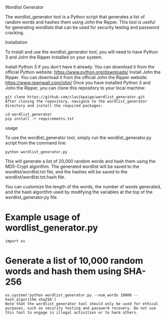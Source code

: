 Wordlist Generator

The wordlist_generator tool is a Python script that generates a list of random words and hashes them using John the Ripper. This tool is useful for generating wordlists that can be used for security testing and password cracking.

Installation

To install and use the wordlist_generator tool, you will need to have Python 3 and John the Ripper installed on your system.

Install Python 3 if you don't have it already. You can download it from the official Python website: https://www.python.org/downloads/
Install John the Ripper. You can download it from the official John the Ripper website: https://www.openwall.com/john/
Once you have installed Python 3 and John the Ripper, you can clone this repository to your local machine:
```
git clone https://github.com/clasikpaige/wordlist_generator.git
After cloning the repository, navigate to the wordlist_generator directory and install the required packages:
```
```
cd wordlist_generator
pip install -r requirements.txt
```
usage

To use the wordlist_generator tool, simply run the wordlist_generator.py script from the command line:

```
python wordlist_generator.py
```
This will generate a list of 20,000 random words and hash them using the MD5-Crypt algorithm. The generated wordlist will be saved to the wordlist/wordlist.txt file, and the hashes will be saved to the wordlist/wordlist.txt.hash file.

You can customize the length of the words, the number of words generated, and the hash algorithm used by modifying the variables at the top of the wordlist_generator.py file.


# Example usage of wordlist_generator.py
```
import os
```
# Generate a list of 10,000 random words and hash them using SHA-256
```
os.system('python wordlist_generator.py --num_words 10000 --hash_algorithm sha256')
Note that the wordlist_generator tool should only be used for ethical purposes, such as security testing and password recovery. Do not use this tool to engage in illegal activities or to harm others.
```
